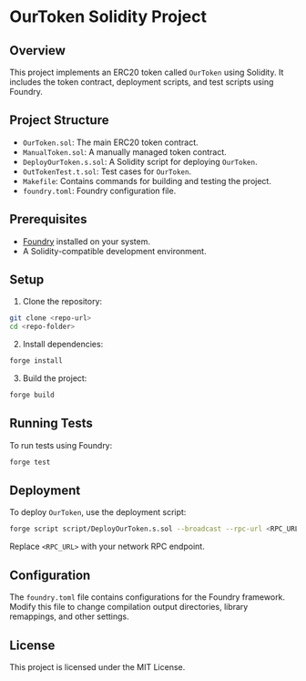 # OurToken Solidity Project

## Overview

This project implements an ERC20 token called `OurToken` using Solidity. It includes the token contract, deployment scripts, and test scripts using Foundry.

## Project Structure

- `OurToken.sol`: The main ERC20 token contract.
- `ManualToken.sol`: A manually managed token contract.
- `DeployOurToken.s.sol`: A Solidity script for deploying `OurToken`.
- `OutTokenTest.t.sol`: Test cases for `OurToken`.
- `Makefile`: Contains commands for building and testing the project.
- `foundry.toml`: Foundry configuration file.

## Prerequisites

- [Foundry](https://github.com/foundry-rs/foundry) installed on your system.
- A Solidity-compatible development environment.

## Setup

1. Clone the repository:

```sh
git clone <repo-url>
cd <repo-folder>
```

2. Install dependencies:

```sh
forge install
```

3. Build the project:

```sh
forge build
```

## Running Tests

To run tests using Foundry:

```sh
forge test
```

## Deployment

To deploy `OurToken`, use the deployment script:

```sh
forge script script/DeployOurToken.s.sol --broadcast --rpc-url <RPC_URL>
```

Replace `<RPC_URL>` with your network RPC endpoint.

## Configuration

The `foundry.toml` file contains configurations for the Foundry framework. Modify this file to change compilation output directories, library remappings, and other settings.

## License

This project is licensed under the MIT License.
